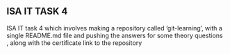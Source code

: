 <h2> ISA IT TASK 4 </h2>
<p> ISA IT task 4 which involves making a repository called ‘git-learning’, with a single README.md file and pushing the answers for some theory questions , along with the certificate link to the repository </p> 
